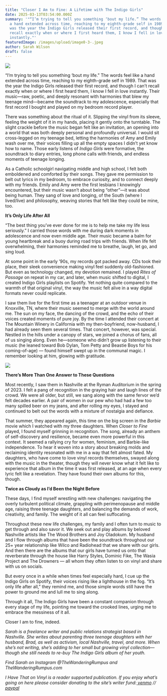 ```yaml
---
title: "Closer I Am to Fine: A Lifetime with The Indigo Girls"
date: 2025-03-13T03:54:00.000Z
summary: '"“I’m trying to tell you something ‘bout my life.” The words feel like
  a hand extended across time, reaching to my eighth-grade self in 1989. That
  was the year the Indigo Girls released their first record, and though I can’t
  recall exactly when or where I first heard them, I know I fell in love
  instantly."'
featuredImage: /images/upload/image0-3-.jpeg
author: Sarah Wilson
draft: false
---
```

![](/images/upload/image0-3-.jpeg)

“I’m trying to tell you something ‘bout my life.” The words feel like a hand extended across time, reaching to my eighth-grade self in 1989. That was the year the Indigo Girls released their first record, and though I can’t recall exactly when or where I first heard them, I know I fell in love instantly. Their music—raw, poetic, and deeply resonant with harmonies that blew my teenage mind—became the soundtrack to my adolescence, especially that first record I bought and played on my bedroom record player.

There was something about the ritual of it. Slipping the vinyl from its sleeve, feeling the weight of it in my hands, placing it gently onto the turntable. The slight crackle before the music began felt like an invitation, an opening into a world that was both deeply personal and profoundly universal. I would sit cross-legged on my teenage bed, letting the harmonies of Amy and Emily wash over me, their voices filling up all the empty spaces I didn’t yet know how to name. Those early listens of *Indigo Girls* were formative, the soundtrack to diary entries, long phone calls with friends, and endless moments of teenage longing.

As a Catholic schoolgirl navigating middle and high school, I felt both emboldened and comforted by their songs. They gave me permission to belt out lyrics in my bedroom, to embrace curiosity, and to connect deeply with my friends. Emily and Amy were the first lesbians I knowingly encountered, but their music wasn’t about being “other”—it was about being human. They sang of love and longing, of the South (where I lived/live) and philosophy, weaving stories that felt like they could be mine, too.

**It’s Only Life After All**

“The best thing you’ve ever done for me is to help me take my life less seriously.” I carried those words with me during dark moments in adolescence and now even middle age. Their music became a balm for young heartbreak and a buoy during road trips with friends. When life felt overwhelming, their harmonies reminded me to breathe, laugh, let go, and sing loud.

At some point in the early ’90s, my records got packed away. CDs took their place, their sleek convenience making vinyl feel suddenly old-fashioned. But even as technology changed, my devotion remained. I played *Rites of Passage* on repeat in my car, and later, when music shifted to digital, I created Indigo Girls playlists on Spotify. Yet nothing quite compared to the warmth of that original vinyl, the way the music felt alive in a way digital formats never could replicate.

I saw them live for the first time as a teenager at an outdoor venue in Knoxville, TN, where their music seemed to merge with the world around me. The sun on my face, the dancing of the crowd, and the echo of their voices created moments of pure joy. By the time I attended their concert at The Mountain Winery in California with my then-boyfriend, now-husband, I had already seen them several times. That concert, however, was special. Nestled in the hills under a canopy of stars, we joined a chorus of fans, all of us singing along. Even he—someone who didn’t grow up listening to their music (he leaned toward Bob Dylan, Tom Petty and Beastie Boys for his coming-of-age) — found himself swept up in the communal magic. I remember looking at him, glowing with gratitude.

![](/images/upload/image3-2-.jpeg)

**There’s More Than One Answer to These Questions**

Most recently, I saw them in Nashville at the Ryman Auditorium in the spring of 2023. I felt a pang of recognition in the graying hair and laugh lines of the crowd. We were all older, but still, we sang along with the same fervor we’d felt decades earlier. A pair of women in our pew who had had a few too many spilled beer on my jeans, and after rolling my eyes, I stayed and continued to belt out the words with a mixture of nostalgia and defiance.

That summer, they appeared again, this time on the big screen in the *Barbie* movie which I watched with my three daughters. When *Closer to Fine* played, I found myself grinning in recognition. The song, already an anthem of self-discovery and resilience, became even more powerful in this context. It seemed a rallying cry for women, feminism, and Barbie-like independence. To hear it woven into a story about breaking molds and reclaiming identity resonated with me in a way that felt almost fated. My daughters, who have come to love vinyl records themselves, swayed along with the music in the theater, though they will never know what it felt like to experience that album in the time it was first released, at an age when every lyric felt like a revelation. They have found their own albums for this, though.

**Twice as Cloudy as I’d Been the Night Before**

These days, I find myself wrestling with new challenges: navigating the overly turbulent political climate, grappling with perimenopause and middle age, raising three teenage daughters, and balancing the demands of work, creativity, and family. The weight of it all can feel suffocating.

Throughout these new life challenges, my family and I often turn to music to get through and also savor it. We seek out and play albums by beloved Nashville artists like The Wood Brothers and Joy Oladokum. My husband and I flow through albums that have been the soundtrack throughout our 25+ year relationship like Wilco and Radiohead that we share with our girls. And then there are the albums that our girls have turned us onto that reverberate through the house like Harry Styles, Dominic Fike, The Wasia Project and The Drowners — all whom they often listen to on vinyl and share with us on socials.

But every once in a while when times feel especially hard, I cue up the Indigo Girls on Spotify, their voices rising like a lighthouse in the fog. “It’s only life after all,” they remind me, and those simple words still have the power to ground me and lull me to sing along.

Through it all, The Indigo Girls have been a constant companion through every stage of my life, pointing me toward the crooked lines, urging me to embrace the messiness of it all.

Closer I am to fine, indeed.

*Sarah is a freelance writer and public relations strategist based in Nashville. She writes about parenting three teenage daughters with her husband, Brad, as well as activism, local Nashville, travel, and more. When she’s not writing, she’s adding to her small but growing vinyl collection—though she still needs to re-buy The Indigo Girls album of her youth.* 

*Find Sarah on Instagram @TheWanderingRumpus and TheWanderingRumpus.com*

*I Have That on Vinyl is a reader supported publication. If you enjoy what’s going on here please consider donating to the site’s writer fund:[ venmo](https://account.venmo.com/u/Michele-Catalano2659) //[ paypal](https://www.paypal.com/paypalme/goingitaloneny?country.x=US&locale.x=en_US)*
